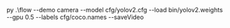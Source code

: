 py .\flow --demo camera --model cfg/yolov2.cfg --load bin/yolov2.weights --gpu 0.5 --labels cfg/coco.names --saveVideo